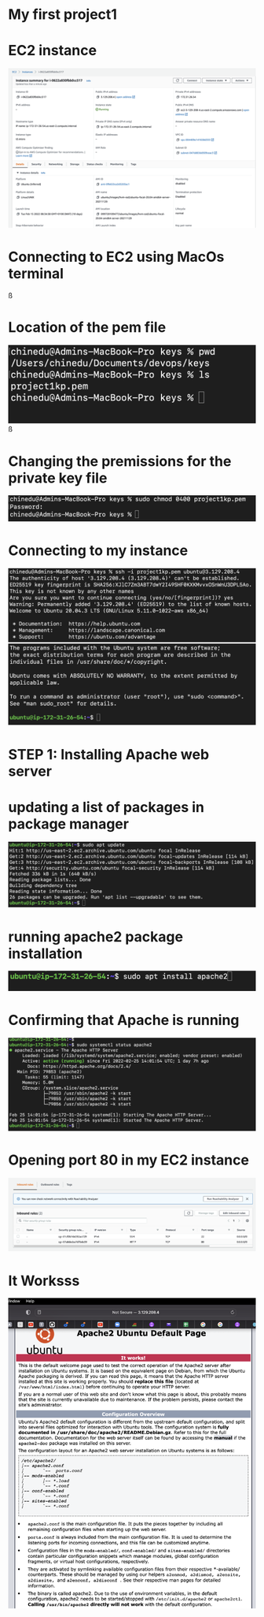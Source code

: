 # My first project1
# EC2 instance
![EC2 Instance!](ec2-instance.png)

# Connecting to EC2 using MacOs terminal
ß
# Location of the pem file
![EC2 Instance!](scrnshot1.png)
ß
# Changing the premissions for the private key file
![EC2 Instance!](scrnshot2.png)

# Connecting to my instance
![EC2 Instance!](scrnshot3.png)
![EC2 Instance!](scrnshot4.png)

# STEP 1: Installing Apache web server
# updating a list of packages in package manager

![Installing apache!](scrnshot5.png)

# running apache2 package installation
![Installing apache!](scrnshot7.png)

# Confirming that Apache is running
![Installing apache!](scrnshot6.png)

# Opening port 80 in my EC2 instance
![Installing apache!](scrnshot9.png)

# It Worksss

![Installing apache!](scrnshot10.png)